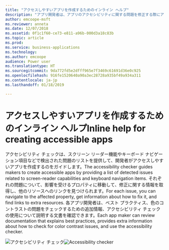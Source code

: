 ```yaml
---
title: "アクセスしやすいアプリを作成するためのインライン ヘルプ"
description: "アプリ開発者は、アプリのアクセシビリティに関する問題を修正する際にアクセシビリティ チェックを使用して問題を特定してヘルプを得ることができます"
author: emcoope-msft
ms.reviewer: anneta
ms.date: 12/07/2018
ms.assetid: 0f1c1f60-ce73-e811-a96b-000d3a18c83b
ms.topic: article
ms.prod: 
ms.service: business-applications
ms.technology: 
ms.author: emcoope
audience: Power user
ms.translationtype: HT
ms.sourcegitcommit: 9da772fd5e2dfff965e7f3469c61691d36e0c925
ms.openlocfilehash: 916fe1520640a90a3ec28728a935bf49a934a311
ms.contentlocale: ja-jp
ms.lasthandoff: 01/18/2019

---
```

# <a name="inline-help-for-creating-accessible-apps"></a><span data-ttu-id="00f71-103">アクセスしやすいアプリを作成するためのインライン ヘルプ</span><span class="sxs-lookup"><span data-stu-id="00f71-103">Inline help for creating accessible apps</span></span>




<span data-ttu-id="00f71-104">アクセシビリティ チェックは、スクリーン リーダー機能やキーボード ナビゲーション項目などで検出された問題のリストを提供して、開発者がアクセスしやすいアプリを作成するのをガイドします。</span><span class="sxs-lookup"><span data-stu-id="00f71-104">The accessibility checker guides makers to create accessible apps by providing a list of detected issues related to screen-reader capabilities and keyboard navigation items.</span></span> <span data-ttu-id="00f71-105">それぞれの問題について、影響を受けるプロパティに移動して、修正に関する情報を取得し、他のリソースへのリンクを見つけられます。</span><span class="sxs-lookup"><span data-stu-id="00f71-105">For each issue, you can navigate to the affected property, get information about how to fix it, and find links to extra resources.</span></span> <span data-ttu-id="00f71-106">各アプリ開発者は、ベスト プラクティス、色のコントラストの問題をチェックするための追加情報、アクセシビリティ チェックの使用について説明する文書を確認できます。</span><span class="sxs-lookup"><span data-stu-id="00f71-106">Each app maker can review documentation that explains best practices, provides extra information about how to check for color contrast issues, and use the accessibility checker.</span></span>


<span data-ttu-id="00f71-107">![アクセシビリティ チェック](media/AccessibilityChecker_01.png "アクセシビリティ チェック")</span><span class="sxs-lookup"><span data-stu-id="00f71-107">![Accessibility checker](media/AccessibilityChecker_01.png "Accessibility checker")</span></span>


